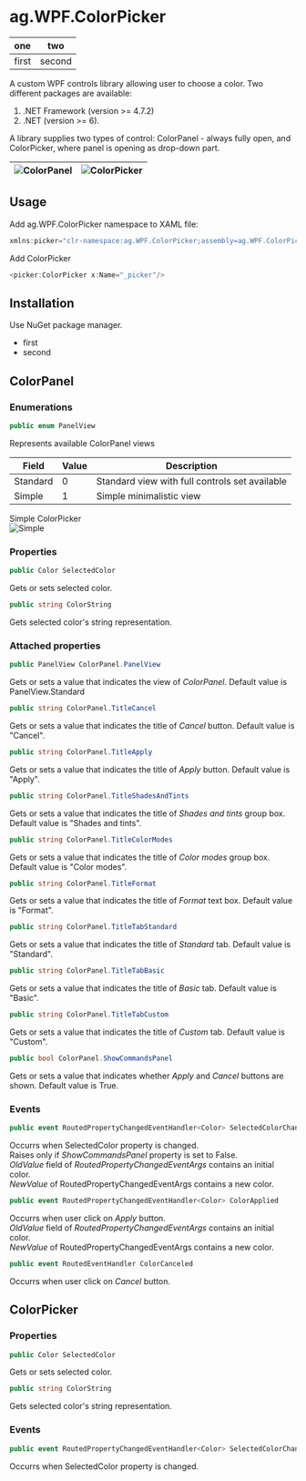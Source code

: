 
# ag.WPF.ColorPicker

one|two
---|---
first|second

A custom WPF controls library allowing user to choose a color. Two different packages are available:

1. .NET Framework (version >= 4.7.2)
2. .NET (version >= 6).

A library supplies two types of control: ColorPanel - always fully open, and ColorPicker, where panel is opening as drop-down part.

| ![ColorPanel](https://am3pap005files.storage.live.com/y4mPdl1eiaLbfsGstYHwuJem9kHxw5eR8x-s_SjjoALPG_bVMH3TUwKZ9kDvumicFXWY6BMdi-cTTO7bezEt5YrJ94Lr0liZ7mg7FNy904QFCfB4W8IE0F1g3irdHdk-3wwb5ty7cQAV2iR9nFW9fAZq9KBXO8zesYyRhTwLiwH1CYuSTWTLx-pv63u1yNGMFsu?width=414&height=410&cropmode=none "ColorPanel") | ![ColorPicker](https://am3pap005files.storage.live.com/y4m_hu2fVsNBwqh71j_erKIrD_sM79HexWXFkpdkQqmIyFtfrZnUXxx8DaviCgrWNby1o4tbHuHqP6MZBVm8Inn2c_aDPfmln5KMrhzh-G2HX6CoOPzTfKxMsetOQpuTF5hikL1dEpRpuxns44gSW4TlvfJwCk-I8fUbJPb9H2JSKujYGzUlWlHqbdQR3QQFsza?width=375&height=422&cropmode=none "ColorPicker") |
| :----------------------------------------------------------: | :----------------------------------------------------------: |

## Usage

Add ag.WPF.ColorPicker namespace to XAML file:

```csharp
xmlns:picker="clr-namespace:ag.WPF.ColorPicker;assembly=ag.WPF.ColorPicker"
```

Add ColorPicker

```csharp
<picker:ColorPicker x:Name="_picker"/>
```

## Installation

Use NuGet package manager.

- first
- second

## ColorPanel

### Enumerations

```csharp
public enum PanelView
```

Represents available ColorPanel views

Field|Value|Description
------|-----|-----------
Standard|0|Standard view with full controls set available
Simple|1|Simple minimalistic view

Simple ColorPicker</br>
![Simple](https://am3pap005files.storage.live.com/y4m8Kpg_wp_PECb1y94lgoCohPDltyqBbEyuS3O7I1-Sp10pDmQOe0lK6q2U9jlEmYvaPws70aqq2kmc-Ju2JiMfryO5jmTCSIpSVSwQHk4W3pHjAhBKbsSJYyDI8KjEQHgt_gnzHuPhA8M8RX8642N3HF7FOH_5y7MCQV77FZUf2-JUBUbT4Blna5BxbBx_diS?width=376&height=218&cropmode=none)
### Properties

```csharp
public Color SelectedColor
```

Gets or sets selected color.

```csharp
public string ColorString
```

Gets selected color's string representation.

### Attached properties

```csharp
public PanelView ColorPanel.PanelView
```

Gets or sets a value that indicates the view of *ColorPanel*. Default value is PanelView.Standard

```csharp
public string ColorPanel.TitleCancel
```

Gets or sets a value that indicates the title of *Cancel* button. Default value is "Cancel".

```csharp
public string ColorPanel.TitleApply
```

Gets or sets a value that indicates the title of *Apply* button. Default value is "Apply".

```csharp
public string ColorPanel.TitleShadesAndTints
```

Gets or sets a value that indicates the title of *Shades and tints* group box. Default value is "Shades and tints".

```csharp
public string ColorPanel.TitleColorModes
```

Gets or sets a value that indicates the title of *Color modes* group box. Default value is "Color modes".

```csharp
public string ColorPanel.TitleFormat
```

Gets or sets a value that indicates the title of *Format* text box. Default value is "Format".

```csharp
public string ColorPanel.TitleTabStandard
```

Gets or sets a value that indicates the title of *Standard* tab. Default value is "Standard".

```csharp
public string ColorPanel.TitleTabBasic
```

Gets or sets a value that indicates the title of *Basic* tab. Default value is "Basic".

```csharp
public string ColorPanel.TitleTabCustom
```

Gets or sets a value that indicates the title of *Custom* tab. Default value is "Custom".

```csharp
public bool ColorPanel.ShowCommandsPanel
```

Gets or sets a value that indicates whether *Apply* and *Cancel* buttons are shown. Default value is True.

### Events

```csharp
public event RoutedPropertyChangedEventHandler<Color> SelectedColorChanged
```

Occurrs when SelectedColor property is changed.</br> Raises only if *ShowCommandsPanel* property is set to False.</br>
*OldValue* field of *RoutedPropertyChangedEventArgs* contains an initial color.</br>*NewValue* of RoutedPropertyChangedEventArgs contains a new color.

```csharp
public event RoutedPropertyChangedEventHandler<Color> ColorApplied
```

Occurrs when user click on *Apply* button.</br>
*OldValue* field of *RoutedPropertyChangedEventArgs* contains an initial color.</br>*NewValue* of RoutedPropertyChangedEventArgs contains a new color.

```csharp
public event RoutedEventHandler ColorCanceled
```

Occurrs when user click on *Cancel* button.

## ColorPicker

### Properties

```csharp
public Color SelectedColor
```

Gets or sets selected color.

```csharp
public string ColorString
```

Gets selected color's string representation.

### Events

```csharp
public event RoutedPropertyChangedEventHandler<Color> SelectedColorChanged
```

Occurrs when SelectedColor property is changed.
